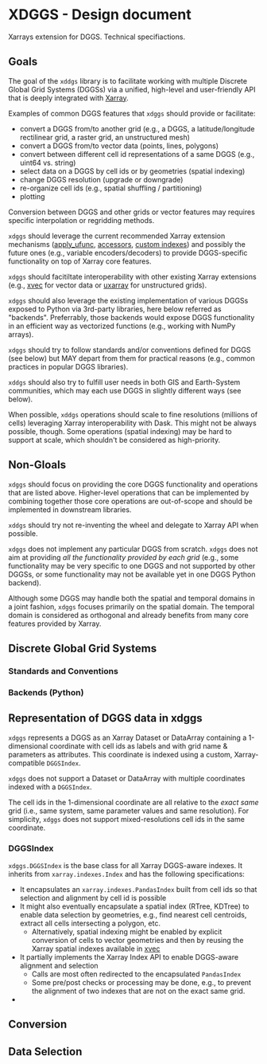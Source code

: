 # XDGGS - Design document

Xarrays extension for DGGS. Technical specifiactions.

## Goals

The goal of the `xddgs` library is to facilitate working with multiple Discrete Global Grid Systems (DGGSs) via a unified, high-level and user-friendly API that is deeply integrated with [Xarray](https://xarray.dev).

Examples of common DGGS features that `xdggs` should provide or facilitate:

- convert a DGGS from/to another grid (e.g., a DGGS, a latitude/longitude rectilinear grid, a raster grid, an unstructured mesh)
- convert a DGGS from/to vector data (points, lines, polygons)
- convert between different cell id representations of a same DGGS (e.g., uint64 vs. string)
- select data on a DGGS by cell ids or by geometries (spatial indexing)
- change DGGS resolution (upgrade or downgrade)
- re-organize cell ids (e.g., spatial shuffling / partitioning)
- plotting

Conversion between DGGS and other grids or vector features may requires specific interpolation or regridding methods.

`xdggs` should leverage the current recommended Xarray extension mechanisms ([apply_ufunc](https://docs.xarray.dev/en/stable/examples/apply_ufunc_vectorize_1d.html), [accessors](https://docs.xarray.dev/en/stable/internals/extending-xarray.html), [custom indexes](https://docs.xarray.dev/en/stable/internals/how-to-create-custom-index.html)) and possibly the future ones (e.g., variable encoders/decoders) to provide DGGS-specific functionality on top of Xarray core features.

`xdggs` should facitiltate interoperability with other existing Xarray extensions (e.g., [xvec](https://github.com/xarray-contrib/xvec) for vector data or [uxarray](https://github.com/UXARRAY/uxarray) for unstructured grids).

`xdggs` should also leverage the existing implementation of various DGGSs exposed to Python via 3rd-party libraries, here below referred as "backends". Preferrably, those backends would expose DGGS functionality in an efficient way as vectorized functions (e.g., working with NumPy arrays).

`xdggs` should try to follow standards and/or conventions defined for DGGS (see below) but MAY depart from them for practical reasons (e.g., common practices in popular DGGS libraries).

`xddgs` should also try to fulfill user needs in both GIS and Earth-System communities, which may each use DGGS in slightly different ways (see below).

When possible, `xddgs` operations should scale to fine resolutions (millions of cells) leveraging Xarray interoperability with Dask. This might not be always possible, though. Some operations (spatial indexing) may be hard to support at scale, which shouldn't be considered as high-priority.

## Non-Gloals

`xdggs` should focus on providing the core DGGS functionality and operations that are listed above. Higher-level operations that can be implemented by combining together those core operations are out-of-scope and should be implemented in downstream libraries.

`xddgs` should try not re-inventing the wheel and delegate to Xarray API when possible.

`xdggs` does not implement any particular DGGS from scratch. `xdggs` does not aim at providing _all the functionality provided by each grid_ (e.g., some functionality may be very specific to one DGGS and not supported by other DGGSs, or some functionality may not be available yet in one DGGS Python backend).

Although some DGGS may handle both the spatial and temporal domains in a joint fashion, `xdggs` focuses primarily on the spatial domain. The temporal domain is considered as orthogonal and already benefits from many core features provided by Xarray.

## Discrete Global Grid Systems

### Standards and Conventions

### Backends (Python)

## Representation of DGGS data in xdggs

`xdggs` represents a DGGS as an Xarray Dataset or DataArray containing a 1-dimensional coordinate with cell ids as labels and with grid name & parameters as attributes. This coordinate is indexed using a custom, Xarray-compatible `DGGSIndex`.

`xdggs` does not support a Dataset or DataArray with multiple coordinates indexed with a `DGGSIndex`.

The cell ids in the 1-dimensional coordinate are all relative to the _exact same_ grid (i.e., same system, same parameter values and same resolution). For simplicity, `xdggs` does not support mixed-resolutions cell ids in the same coordinate.

### DGGSIndex

`xdggs.DGGSIndex` is the base class for all Xarray DGGS-aware indexes. It inherits from `xarray.indexes.Index` and has the following specifications:

- It encapsulates an `xarray.indexes.PandasIndex` built from cell ids so that selection and alignment by cell id is possible
- It might also eventually encapsulate a spatial index (RTree, KDTree) to enable data selection by geometries, e.g., find nearest cell centroids, extract all cells intersecting a polygon, etc.
  - Alternatively, spatial indexing might be enabled by explicit conversion of cells to vector geometries and then by reusing the Xarray spatial indexes available in [xvec](https://github.com/xarray-contrib/xvec)
- It partially implements the Xarray Index API to enable DGGS-aware alignment and selection
  - Calls are most often redirected to the encapsulated `PandasIndex`
  - Some pre/post checks or processing may be done, e.g., to prevent the alignment of two indexes that are not on the exact same grid.
-

## Conversion

## Data Selection
